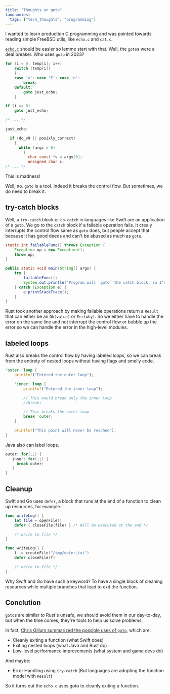 ```yaml
---
title: "Thoughts on goto"
taxonomies:
  tags: ["tech_thoughts", "programming"]
---
```

I wanted to learn production C programming and was pointed towards reading simple FreeBSD utils, like `echo.c` and `cat.c`.

[`echo.c`](http://git.savannah.gnu.org/gitweb/?p=coreutils.git;a=blob_plain;f=src/echo.c;hb=HEAD) should be easier so lemme start with that. Well, the `goto`s were a deal breaker. Who uses `goto` in 2023?

```c
for (i = 0; temp[i]; i++)
    switch (temp[i])
    {
    case 'e': case 'E': case 'n':
        break;
    default:
        goto just_echo;
    }

if (i == 0)
    goto just_echo;

/* ... */

just_echo:

  if (do_v9 || posixly_correct)
    {
      while (argc > 0)
        {
          char const *s = argv[0];
          unsigned char c;
/* ... */
```

This is madness!

Well, no. `goto` is a tool. Indeed it breaks the control flow. But sometimes, we do need to break it.

## try-catch blocks

Well, a `try-catch` block or `do-catch` in languages like Swift are an application of a `goto`. We go to the `catch` block if a failable operation fails. It crealy interrupts the control flow same as `goto` does, but people accept that because it has good deeds and can't be abused as much as `goto`.

```java
static int failableFunc() throws Exception {
    Exception up = new Exception();
    throw up;
}

public static void main(String[] args) {
    try {
        failableFunc();
        System.out.println("Program will `goto` the catch block, so I'm skipped");
    } catch (Exception e) {
        e.printStackTrace();
    }
}
```

Rust took another approach by making failable operations return a `Result` that can either be an `Ok(value)` or `Err(why)`. So we either have to handle the error on the same line and not interrupt the control flow or bubble up the error so we can handle the error in the high-level modules.

## labeled loops

Rust also breaks the control flow by having labeled loops, so we can break from the entirety of nested loops without having flags and smelly code.

```rust
'outer: loop {
    println!("Entered the outer loop");

    'inner: loop {
        println!("Entered the inner loop");

        // This would break only the inner loop
        //break;

        // This breaks the outer loop
        break 'outer;
    }

    println!("This point will never be reached");
}
```

Java also can label loops.

```java
outer: for(;;) {
   inner: for(;;) {
     break outer;
   }
}
```

## Cleanup

Swift and Go uses `defer`, a block that runs at the end of a function to clean up resources, for example.

```swift
func writeLog() {
    let file = openFile()
    defer { closeFile(file) } /* Will be executed at the end */

    /* write to file */
}
```

```go
func writeLog() {
    f := createFile("/tmp/defer.txt")
    defer closeFile(f)

    /* write to file */
}
```

Why Swift and Go have such a keyword? To have a single block of cleaning resources while multiple branches that lead to exit the function.

## Conclution

`goto`s are similar to Rust's unsafe, we should avoid them in our day-to-day, but when the time comes, they're tools to help us solve problems.

In fact, [Chris Gillum summarized the possible uses of `goto`](https://stackoverflow.com/a/24476/8943195), which are:

- Cleanly exiting a function (what Swift does)
- Exiting nested loops (what Java and Rust do)
- Low-level performance improvements (what system and game devs do)

And maybe:

- Error Handling using `try-catch` (But languages are adopting the function model with `Result`)

So it turns out the `echo.c` uses goto to cleanly exiting a function.
